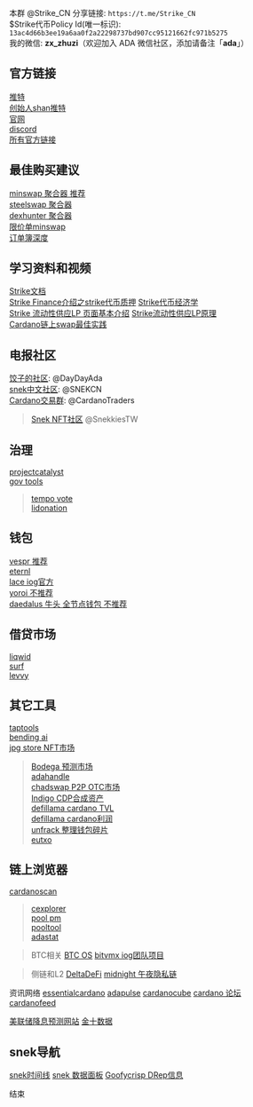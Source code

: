 本群 @Strike_CN 分享链接: `https://t.me/Strike_CN`  
$Strike代币Policy Id(唯一标识): `13ac4d66b3ee19a6aa0f2a22298737bd907cc95121662fc971b5275`  
我的微信: **zx_zhuzi**（欢迎加入 ADA 微信社区，添加请备注「**ada**」）  

  
## 官方链接
[推特](https://x.com/strikecardano)  
[创始人shan推特](https://x.com/sz8ng)  
[官网](https://app.strikefinance.org/staking)  
[discord](https://discord.com/invite/SjH4NDeEGq)  
[所有官方链接](https://linktr.ee/strikecardano)  
  
## 最佳购买建议
[minswap 聚合器 推荐](https://minswap.org/aggregator?cA=&tA=&cB=f13ac4d66b3ee19a6aa0f2a22298737bd907cc95121662fc971b5275&tB=535452494b45&agg=true)  
[steelswap 聚合器](https://steelswap.io/swap?input=&output=f13ac4d66b3ee19a6aa0f2a22298737bd907cc95121662fc971b5275535452494b45&type=input&amount=NaN)  
[dexhunter 聚合器](https://app.dexhunter.io/swap?tokenIdSell=&tokenIdBuy=f13ac4d66b3ee19a6aa0f2a22298737bd907cc95121662fc971b5275535452494b45)  
[限价单minswap](https://minswap.org/zh-CN/swap)  
[订单簿深度](https://app.dexhunter.io/swap?tokenIdSell=&tokenIdBuy=f13ac4d66b3ee19a6aa0f2a22298737bd907cc95121662fc971b5275535452494b45)  

## 学习资料和视频
[Strike文档](https://docs.strikefinance.org/)  
[Strike Finance介绍之strike代币质押](https://youtu.be/ZAfQEu0FL_E?si=RCoTRfoRHfNt-v7o) 
[Strike代币经济学](https://youtu.be/PjWvbUl0484?si=vlCKJuERQDPtilaw)  
[Strike 流动性供应LP 页面基本介绍](https://youtu.be/HyOGOmn99SQ?si=NIpDvirONGyld-jy) 
[Strike流动性供应LP原理](https://youtu.be/lBDmTFaF3Yw?si=OS64q_CLZ4wRZsj1)  
[Cardano链上swap最佳实践](https://youtu.be/eOnsatNOb_c?si=WbJXsMQWjI0Camnb)  

## 电报社区
[饺子的社区](https://t.me/DayDayAda): @DayDayAda  
[snek中文社区](https://t.me/SNEKCN): @SNEKCN  
[Cardano交易群](https://t.me/CardanoTraders): @CardanoTraders  
> [Snek NFT社区](https://t.me/SnekkiesTW) @SnekkiesTW  

## 治理
[projectcatalyst](https://projectcatalyst.io/)  
[gov tools](https://gov.tools/)  
> [tempo vote](https://tempo.vote/)  
> [lidonation](https://www.lidonation.com/en/catalyst-explorer)  

## 钱包
[vespr 推荐](https://x.com/vesprwallet)  
[eternl](https://x.com/eternlwallet)  
[lace iog官方](https://x.com/lace_io)  
[yoroi 不推荐](https://x.com/YoroiWallet)  
[daedalus 牛头 全节点钱包 不推荐](https://daedaluswallet.io/en/download/)  

## 借贷市场
[liqwid](https://x.com/liqwidfinance)  
[surf](https://x.com/surfcardano)  
[levvy](https://x.com/levvyfinance)  

## 其它工具
[taptools](https://www.taptools.io/charts/token/strike)  
[bending ai](https://bending.ai/market?sort_by=MarketCap&order=desc)  
[jpg store NFT市场](https://www.jpg.store/)  
> [Bodega 预测市场](https://x.com/BodegaCardano)  
> [adahandle](https://x.com/adahandle)  
> [chadswap P2P OTC市场](https://x.com/chadswap_)  
> [Indigo CDP合成资产](https://x.com/Indigo_protocol)  
[defillama cardano TVL](https://defillama.com/chain/cardano)  
> [defillama cardano利润](https://defillama.com/revenue/chain/cardano)  
> [unfrack 整理钱包碎片](https://unfrack.it/)  
> [eutxo](https://eutxo.org/)

## 链上浏览器
[cardanoscan](https://cardanoscan.io/pool/c1f5cfd4330339e90ba83a64d269a81cf415d7adab36403e27b910f7)  
> [cexplorer](https://cexplorer.io/pool/pool1c86ul4pnqvu7jzag8fjdy6dgrn6pt4ad4vmyq038hyg0wl2kaed)  
[pool pm](https://pool.pm/c1f5cfd4330339e90ba83a64d269a81cf415d7adab36403e27b910f7)  
> [pooltool](https://pooltool.io/pool/c1f5cfd4330339e90ba83a64d269a81cf415d7adab36403e27b910f7/epochs)  
> [adastat](https://adastat.net/pools/c1f5cfd4330339e90ba83a64d269a81cf415d7adab36403e27b910f7)  

> BTC相关
> [BTC OS](https://x.com/BTC_OS)
> [bitvmx iog团队项目](https://x.com/bitvmx)

> 侧链和L2
> [DeltaDeFi](https://x.com/DeltaDeFi)
> [midnight 午夜隐私链](https://x.com/MidnightNtwrk)

资讯网络
[essentialcardano](https://www.essentialcardano.io/)
[adapulse](https://adapulse.io/)
[cardanocube](https://www.cardanocube.io/)
[cardano 论坛](https://forum.cardano.org/)
[cardanofeed](https://cardanofeed.com/)

[美联储降息预测网站](https://www.cmegroup.com/markets/interest-rates/cme-fedwatch-tool.html?redirect=/trading/interest-rates/countdown-to-fomc.html)
[金十数据](https://rili.jin10.com/)

## snek导航
[snek时间线](https://snektimeline.com/)
[snek 数据面板](https://snekboard.com/)
[Goofycrisp DRep信息](https://gov.tools/drep_directory/drep1phvyckc7tqqlftyxqvp9fjdgczac4swsc7ssj26h785uxhwx0tt)


结束




<!---

https://tgtw.cc/post-about-parse-mode-of-telegram

```` 发布在电报群组里,可用语法有限
*粗體文字*
_斜體文字_
__底線文字__
~刪除線文字~
*粗體文字 _粗斜體文字 ~粗斜體刪除線文字~ __粗斜底線文字___ 粗體文字*
[超連結文字](超連結網址)
`等寬字體`
```
多行等寬字體
的文字區塊
```
````

--->